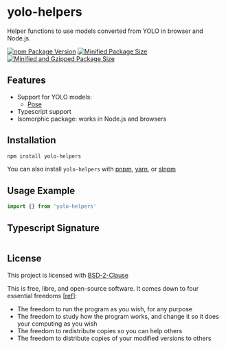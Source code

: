 # yolo-helpers

Helper functions to use models converted from YOLO in browser and Node.js.

[![npm Package Version](https://img.shields.io/npm/v/yolo-helpers)](https://www.npmjs.com/package/yolo-helpers)
[![Minified Package Size](https://img.shields.io/bundlephobia/min/yolo-helpers)](https://bundlephobia.com/package/yolo-helpers)
[![Minified and Gzipped Package Size](https://img.shields.io/bundlephobia/minzip/yolo-helpers)](https://bundlephobia.com/package/yolo-helpers)

## Features

- Support for YOLO models:
  - [Pose](https://docs.ultralytics.com/tasks/pose/)
- Typescript support
- Isomorphic package: works in Node.js and browsers

## Installation

```bash
npm install yolo-helpers
```

You can also install `yolo-helpers` with [pnpm](https://pnpm.io/), [yarn](https://yarnpkg.com/), or [slnpm](https://github.com/beenotung/slnpm)

## Usage Example

```typescript
import {} from 'yolo-helpers'
```

## Typescript Signature

```typescript

```

## License

This project is licensed with [BSD-2-Clause](./LICENSE)

This is free, libre, and open-source software. It comes down to four essential freedoms [[ref]](https://seirdy.one/2021/01/27/whatsapp-and-the-domestication-of-users.html#fnref:2):

- The freedom to run the program as you wish, for any purpose
- The freedom to study how the program works, and change it so it does your computing as you wish
- The freedom to redistribute copies so you can help others
- The freedom to distribute copies of your modified versions to others
